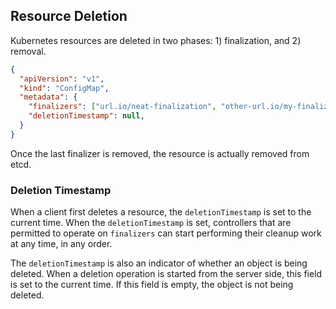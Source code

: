 ## Resource Deletion

Kubernetes resources are deleted in two phases: 1) finalization, and 2)
removal.

```json
{
  "apiVersion": "v1",
  "kind": "ConfigMap",
  "metadata": {
    "finalizers": ["url.io/neat-finalization", "other-url.io/my-finalizer"],
    "deletionTimestamp": null,
  }
}
```

Once the last finalizer is removed, the resource is actually removed from etcd.

### Deletion Timestamp

When a client first deletes a resource, the `deletionTimestamp` is set to the
current time. When the `deletionTimestamp` is set, controllers that are
permitted to operate on `finalizers` can start performing their cleanup work
at any time, in any order.

The `deletionTimestamp` is also an indicator of whether an object is being
deleted. When a deletion operation is started from the server side, this field
is set to the current time. If this field is empty, the object is not being
deleted.
